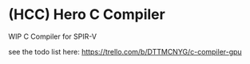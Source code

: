
# (HCC) Hero C Compiler

WIP C Compiler for SPIR-V

see the todo list here: https://trello.com/b/DTTMCNYG/c-compiler-gpu


